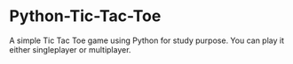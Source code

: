 # Python-Tic-Tac-Toe
A simple Tic Tac Toe game using Python for study purpose.
You can play it either singleplayer or multiplayer.
